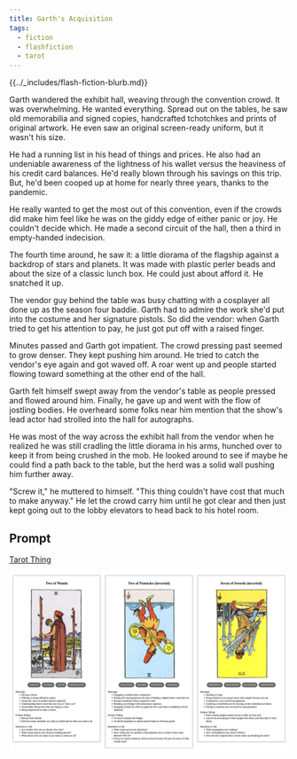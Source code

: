 ```yaml
---
title: Garth's Acquisition
tags:
  - fiction
  - flashfiction
  - tarot
---
```


{{../_includes/flash-fiction-blurb.md}}

<!--more-->

Garth wandered the exhibit hall, weaving through the convention crowd. It was overwhelming. He wanted everything. Spread out on the tables, he saw old memorabilia and signed copies, handcrafted tchotchkes and prints of original artwork. He even saw an original screen-ready uniform, but it wasn't his size. 

He had a running list in his head of things and prices. He also had an undeniable awareness of the lightness of his wallet versus the heaviness of his credit card balances. He'd really blown through his savings on this trip. But, he'd been cooped up at home for nearly three years, thanks to the pandemic. 

He really wanted to get the most out of this convention, even if the crowds did make him feel like he was on the giddy edge of either panic or joy. He couldn't decide which. He made a second circuit of the hall, then a third in empty-handed indecision.

The fourth time around, he saw it: a little diorama of the flagship against a backdrop of stars and planets. It was made with plastic perler beads and about the size of a classic lunch box. He could just about afford it. He snatched it up. 

The vendor guy behind the table was busy chatting with a cosplayer all done up as the season four baddie. Garth had to admire the work she'd put into the costume and her signature pistols. So did the vendor: when Garth tried to get his attention to pay, he just got put off with a raised finger.

Minutes passed and Garth got impatient. The crowd pressing past seemed to grow denser. They kept pushing him around. He tried to catch the vendor's eye again and got waved off. A roar went up and people started flowing toward something at the other end of the hall. 

Garth felt himself swept away from the vendor's table as people pressed and flowed around him. Finally, he gave up and went with the flow of jostling bodies. He overheard some folks near him mention that the show's lead actor had strolled into the hall for autographs. 

He was most of the way across the exhibit hall from the vendor when he realized he was still cradling the little diorama in his arms, hunched over to keep it from being crushed in the mob. He looked around to see if maybe he could find a path back to the table, but the herd was a solid wall pushing him further away.

"Screw it," he muttered to himself. "This thing couldn't have cost that much to make anyway." He let the crowd carry him until he got clear and then just kept going out to the lobby elevators to head back to his hotel room. 

## Prompt

[Tarot Thing](https://lmorchard.github.io/tarot-thing/)

![](2022-04-27-prompt.png)
